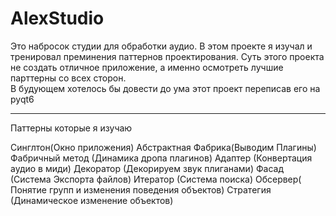 # AlexStudio
Это набросок студии для обработки аудио. В этом проекте я изучал и тренировал преминения паттернов проектирования. Суть этого проекта не создать отличное приложение, а именно осмотреть лучшие парттерны со всех сторон.  
В будующем хотелось бы довести до ума этот проект переписав его на pyqt6
_________________________
Паттерны которые я изучаю 

Синглтон(Окно приложения)
Абстрактная Фабрика(Выводим Плагины)
Фабричный метод (Динамика дропа плагинов)
Адаптер (Конвертация аудио в миди)
Декоратор (Декорируем звук плиганами)
Фасад (Система Экспорта файлов)
Итератор (Система поиска)
Обсервер( Понятие групп и изменения поведения объектов)
Стратегия (Динамическое изменение объектов)
